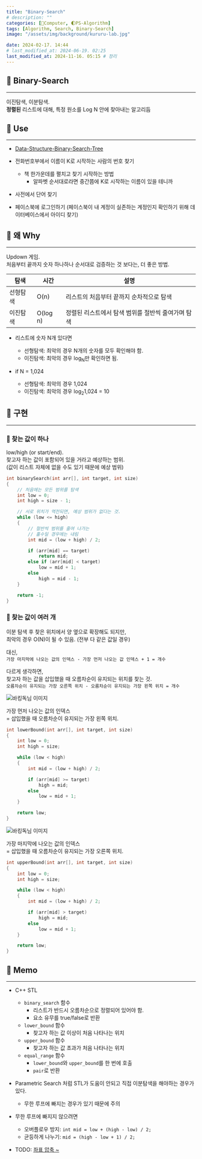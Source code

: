 ```yaml
---
title: "Binary-Search"
# description: ""
categories: [💫Computer, 🌓PS-Algorithm]
tags: [Algorithm, Search, Binary-Search]
image: "/assets/img/background/kururu-lab.jpg"

date: 2024-02-17. 14:44
# last_modified_at: 2024-06-19. 02:25
last_modified_at: 2024-11-16. 05:15 # 정리
---
```


## 💫 Binary-Search

---

이진탐색, 이분탐색.  
**정렬된** 리스트에 대해, 특정 원소를 Log N 안에 찾아내는 알고리듬  

## 💫 Use

---

- [Data-Structure-Binary-Search-Tree](/posts/Data-Structure-Binary-Search-Tree/)

- 전화번호부에서 이름이 K로 시작하는 사람의 번호 찾기
  - 책 한가운데를 펼치고 찾기 시작하는 방법
    - 알파벳 순서대로라면 중간쯤에 K로 시작하는 이름이 있을 테니까
- 사전에서 단어 찾기
- 페이스북에 로그인하기 (페이스북이 내 계정이 실존하는 계정인지 확인하기 위해 데이터베이스에서 아이디 찾기)

## 💫 왜 Why

---

Updown 게임.  
처음부터 끝까지 숫자 하나하나 순서대로 검증하는 것 보다는, 더 좋은 방법.  

| 탐색     | 시간     | 설명                                               |
| -------- | -------- | -------------------------------------------------- |
| 선형탐색 | O(n)     | 리스트의 처음부터 끝까지 순차적으로 탐색           |
| 이진탐색 | O(log n) | 정렬된 리스트에서 탐색 범위를 절반씩 줄여가며 탐색 |

- 리스트에 숫자 N개 있다면
  - 선형탐색: 최악의 경우 N개의 숫자를 모두 확인해야 함.
  - 이진탐색: 최악의 경우 log<sub>N</sub>만 확인하면 됨.

- if N = 1,024
  - 선형탐색: 최악의 경우 1,024
  - 이진탐색: 최악의 경우 log<sub>2</sub>1,024 = 10

## 💫 구현

---

### 🫧 찾는 값이 하나

low/high (or start/end).  
찾고자 하는 값이 포함되어 있을 거라고 예상하는 범위.  
(값이 리스트 자체에 없을 수도 있기 때문에 예상 범위)  

```cpp
int binarySearch(int arr[], int target, int size)
{
	// 처음에는 모든 범위를 탐색
	int low = 0;
	int high = size - 1;

	// 서로 위치가 역전되면, 예상 범위가 없다는 것.
	while (low <= high)
	{
		// 절반씩 범위를 줄여 나가는
		// 홀수일 경우에는 내림
		int mid = (low + high) / 2;

		if (arr[mid] == target)
			return mid;
		else if (arr[mid] < target)
			low = mid + 1;
		else
			high = mid - 1;
	}

	return -1;
}
```

### 🫧 찾는 값이 여러 개

이분 탐색 후 찾은 위치에서 양 옆으로 확장해도 되지만,  
최악의 경우 O(N)이 될 수 있음. (전부 다 같은 값일 경우)  

대신,  
`가장 마지막에 나오는 값의 인덱스 - 가장 먼저 나오는 값 인덱스 + 1 = 개수`  

다르게 생각하면,  
찾고자 하는 값을 삽입했을 때 오름차순이 유지되는 위치를 찾는 것.  
`오름차순이 유지되는 가장 오른쪽 위치 - 오름차순이 유지되는 가장 왼쪽 위치 = 개수`  

![바킹독님 이미지](https://img1.daumcdn.net/thumb/R1280x0/?scode=mtistory2&fname=https%3A%2F%2Fblog.kakaocdn.net%2Fdn%2Fb3XsQb%2Fbtranij1dB5%2FeWIvm0dDzBRao8vTxmm1K1%2Fimg.png)

가장 먼저 나오는 값의 인덱스  
= 삽입했을 때 오름차순이 유지되는 가장 왼쪽 위치.  

```cpp
int lowerBound(int arr[], int target, int size)
{
	int low = 0;
	int high = size;

	while (low < high)
	{
		int mid = (low + high) / 2;

		if (arr[mid] >= target)
			high = mid;
		else
			low = mid + 1;
	}

	return low;
}
```

![바킹독님 이미지](https://img1.daumcdn.net/thumb/R1280x0/?scode=mtistory2&fname=https%3A%2F%2Fblog.kakaocdn.net%2Fdn%2FckG40B%2FbtranhemVXf%2FGJcaPNmKFdqr8Ky9F2N3Tk%2Fimg.png)

가장 마지막에 나오는 값의 인덱스  
= 삽입했을 때 오름차순이 유지되는 가장 오른쪽 위치.  

```cpp
int upperBound(int arr[], int target, int size)
{
	int low = 0;
	int high = size;

	while (low < high)
	{
		int mid = (low + high) / 2;

		if (arr[mid] > target)
			high = mid;
		else
			low = mid + 1;
	}

	return low;
}
```

## 💫 Memo

---

- C++ STL
  - `binary_search` 함수
    - 리스트가 반드시 오름차순으로 정렬되어 있어야 함.
    - 요소 유무를 true/false로 반환
  - `lower_bound` 함수
    - 찾고자 하는 값 이상이 처음 나타나는 위치
  - `upper_bound` 함수
    - 찾고자 하는 값 초과가 처음 나타나는 위치
  - `equal_range` 함수
    - `lower_bound`와 `upper_bound`를 한 번에 호출
    - `pair`로 반환

- Parametric Search 처럼 STL가 도움이 안되고 직접 이분탐색을 해야하는 경우가 있다.
  - 무한 루프에 빠지는 경우가 있기 때문에 주의

- 무한 루프에 빠지지 않으려면
  - 오버플로우 방지: `int mid = low + (high - low) / 2;`
  - 균등하게 나누기: `mid = (high - low + 1) / 2;`

- TODO: [좌표 압축 ~](https://blog.encrypted.gg/985)
